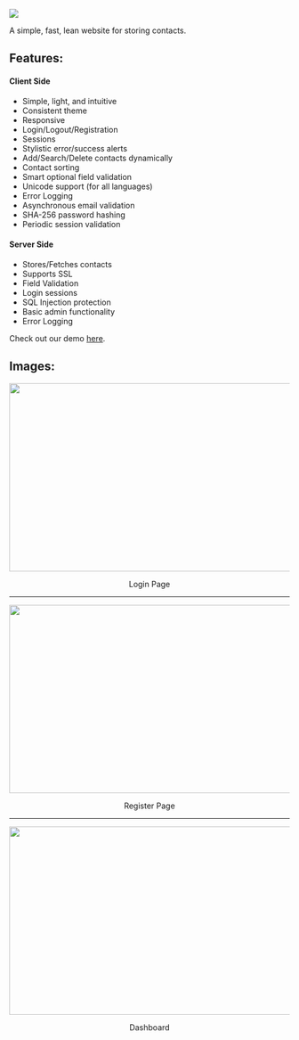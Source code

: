 ![](http://contactcube.us.to/big_logo.png)

A simple, fast, lean website for storing contacts.

## Features:

#### Client Side
- Simple, light, and intuitive
- Consistent theme
- Responsive
- Login/Logout/Registration
- Sessions
- Stylistic error/success alerts
- Add/Search/Delete contacts dynamically
- Contact sorting
- Smart optional field validation
- Unicode support (for all languages)
- Error Logging
- Asynchronous email validation
- SHA-256 password hashing
- Periodic session validation

#### Server Side
- Stores/Fetches contacts
- Supports SSL
- Field Validation
- Login sessions
- SQL Injection protection
- Basic admin functionality
- Error Logging

Check out our demo [here](https://contactcube.us.to).

## Images:

<p align="center">
  <img width="600" height="338" src="https://i.imgur.com/QuZSmqP.png">
</p>
<p align="center">Login Page</p>

<hr>

<p align="center">
  <img width="600" height="338" src="https://i.imgur.com/gBSdack.png">
</p>
<p align="center">Register Page</p>

<hr>

<p align="center">
  <img width="600" height="338" src="https://i.imgur.com/OE1TNB1.png">
</p>
<p align="center">Dashboard</p>
